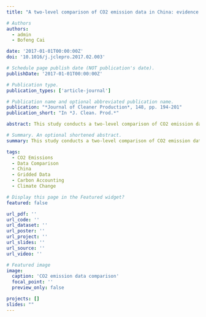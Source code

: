 ```yaml
---
title: "A two-level comparison of CO2 emission data in China: evidence from three gridded data sources (2017)"

# Authors
authors:
  - admin
  - Bofeng Cai

date: '2017-01-01T00:00:00Z'
doi: '10.1016/j.jclepro.2017.02.003'

# Schedule page publish date (NOT publication's date).
publishDate: '2017-01-01T00:00:00Z'

# Publication type.
publication_types: ['article-journal']

# Publication name and optional abbreviated publication name.
publication: "*Journal of Cleaner Production*, 148, pp. 194-201"
publication_short: "In *J. Clean. Prod.*"

abstract: This study conducts a two-level comparison of CO2 emission data in China using evidence from three gridded data sources. We evaluate the consistency and reliability of different emission datasets, providing insights into data quality and methodological differences in carbon emission estimation. The research contributes to improving carbon accounting and climate change research.

# Summary. An optional shortened abstract.
summary: This study conducts a two-level comparison of CO2 emission data in China using evidence from three gridded data sources.

tags:
  - CO2 Emissions
  - Data Comparison
  - China
  - Gridded Data
  - Carbon Accounting
  - Climate Change

# Display this page in the Featured widget?
featured: false

url_pdf: ''
url_code: ''
url_dataset: ''
url_poster: ''
url_project: ''
url_slides: ''
url_source: ''
url_video: ''

# Featured image
image:
  caption: 'CO2 emission data comparison'
  focal_point: ''
  preview_only: false

projects: []
slides: ""
---
```

